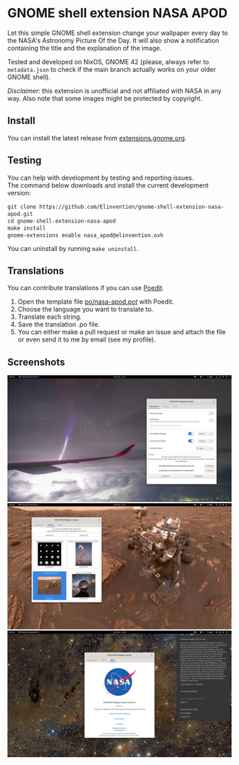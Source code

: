 # GNOME shell extension NASA APOD

Let this simple GNOME shell extension change your wallpaper every day to the
NASA's Astronomy Picture Of the Day. It will also show a notification
containing the title and the explanation of the image.

Tested and developed on NixOS, GNOME 42 (please, always refer to `metadata.json`
to check if the main branch actually works on your older GNOME shell).

*Disclaimer*: this extension is unofficial and not affiliated with NASA in any way.
Also note that some images might be protected by copyright.

## Install

You can install the latest release from [extensions.gnome.org][].

## Testing

You can help with development by testing and reporting issues.  
The command below downloads and install the current development version:

```
git clone https://github.com/Elinvention/gnome-shell-extension-nasa-apod.git
cd gnome-shell-extension-nasa-apod
make install
gnome-extensions enable nasa_apod@elinvention.ovh
```

You can uninstall by running `make uninstall`.

## Translations

You can contribute translations if you can use [Poedit].

1. Open the template file [po/nasa-apod.pot] with Poedit.
2. Choose the language you want to translate to.
3. Translate each string.
4. Save the translation .po file.
5. You can either make a pull request or make an issue and attach the file or even
send it to me by email (see my profile).

## Screenshots

![NASA APOD extension][screenshot1]  
![Settings][screenshot2]  
![Settings About][screenshot3]  

[screenshot1]: https://github.com/Elinvention/gnome-shell-extension-nasa-apod/blob/main/screenshots/4.png
[screenshot2]: https://github.com/Elinvention/gnome-shell-extension-nasa-apod/blob/main/screenshots/5.png
[screenshot3]: https://github.com/Elinvention/gnome-shell-extension-nasa-apod/blob/main/screenshots/6.png
[extensions.gnome.org]: https://extensions.gnome.org/extension/1202/nasa-apod/
[Poedit]: https://poedit.net/
[po/nasa-apod.pot]: https://github.com/Elinvention/gnome-shell-extension-nasa-apod/tree/main/po/nasa-apod.pot
